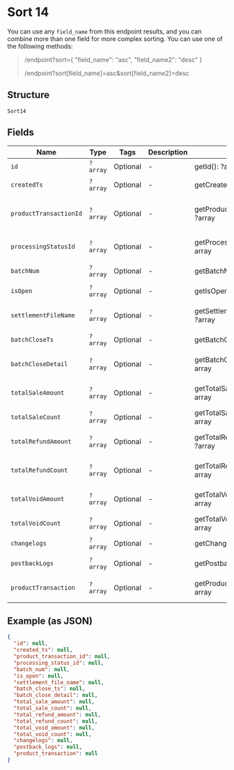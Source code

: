 
# Sort 14

You can use any `field_name` from this endpoint results, and you can combine more than one field for more complex sorting. You can use one of the following methods:

> /endpoint?sort={ "field_name": "asc", "field_name2": "desc" }
> 
> /endpoint?sort[field_name]=asc&sort[field_name2]=desc

## Structure

`Sort14`

## Fields

| Name | Type | Tags | Description | Getter | Setter |
|  --- | --- | --- | --- | --- | --- |
| `id` | `?array` | Optional | - | getId(): ?array | setId(?array id): void |
| `createdTs` | `?array` | Optional | - | getCreatedTs(): ?array | setCreatedTs(?array createdTs): void |
| `productTransactionId` | `?array` | Optional | - | getProductTransactionId(): ?array | setProductTransactionId(?array productTransactionId): void |
| `processingStatusId` | `?array` | Optional | - | getProcessingStatusId(): ?array | setProcessingStatusId(?array processingStatusId): void |
| `batchNum` | `?array` | Optional | - | getBatchNum(): ?array | setBatchNum(?array batchNum): void |
| `isOpen` | `?array` | Optional | - | getIsOpen(): ?array | setIsOpen(?array isOpen): void |
| `settlementFileName` | `?array` | Optional | - | getSettlementFileName(): ?array | setSettlementFileName(?array settlementFileName): void |
| `batchCloseTs` | `?array` | Optional | - | getBatchCloseTs(): ?array | setBatchCloseTs(?array batchCloseTs): void |
| `batchCloseDetail` | `?array` | Optional | - | getBatchCloseDetail(): ?array | setBatchCloseDetail(?array batchCloseDetail): void |
| `totalSaleAmount` | `?array` | Optional | - | getTotalSaleAmount(): ?array | setTotalSaleAmount(?array totalSaleAmount): void |
| `totalSaleCount` | `?array` | Optional | - | getTotalSaleCount(): ?array | setTotalSaleCount(?array totalSaleCount): void |
| `totalRefundAmount` | `?array` | Optional | - | getTotalRefundAmount(): ?array | setTotalRefundAmount(?array totalRefundAmount): void |
| `totalRefundCount` | `?array` | Optional | - | getTotalRefundCount(): ?array | setTotalRefundCount(?array totalRefundCount): void |
| `totalVoidAmount` | `?array` | Optional | - | getTotalVoidAmount(): ?array | setTotalVoidAmount(?array totalVoidAmount): void |
| `totalVoidCount` | `?array` | Optional | - | getTotalVoidCount(): ?array | setTotalVoidCount(?array totalVoidCount): void |
| `changelogs` | `?array` | Optional | - | getChangelogs(): ?array | setChangelogs(?array changelogs): void |
| `postbackLogs` | `?array` | Optional | - | getPostbackLogs(): ?array | setPostbackLogs(?array postbackLogs): void |
| `productTransaction` | `?array` | Optional | - | getProductTransaction(): ?array | setProductTransaction(?array productTransaction): void |

## Example (as JSON)

```json
{
  "id": null,
  "created_ts": null,
  "product_transaction_id": null,
  "processing_status_id": null,
  "batch_num": null,
  "is_open": null,
  "settlement_file_name": null,
  "batch_close_ts": null,
  "batch_close_detail": null,
  "total_sale_amount": null,
  "total_sale_count": null,
  "total_refund_amount": null,
  "total_refund_count": null,
  "total_void_amount": null,
  "total_void_count": null,
  "changelogs": null,
  "postback_logs": null,
  "product_transaction": null
}
```

